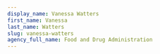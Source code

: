 ```yaml
---
display_name: Vanessa Watters
first_name: Vanessa
last_name: Watters
slug: vanessa-watters
agency_full_name: Food and Drug Administration
---
```

